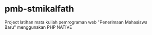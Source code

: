 # pmb-stmikalfath
Project latihan mata kuliah pemrograman web "Penerimaan Mahasiswa Baru" menggunakan PHP NATIVE
